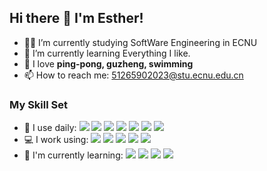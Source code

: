 ## Hi there 👋 I'm Esther!

- 👨‍🎓 I’m currently studying SoftWare Engineering in ECNU
- :blue_book: I’m currently learning Everything I like.
- 🤩 I love **ping-pong, guzheng, swimming**
- 📫 How to reach me: 51265902023@stu.ecnu.edu.cn


  
### My Skill Set

- :rocket: I use daily: ![](https://img.shields.io/badge/Python-3776AB?style=for-the-badge&logo=python&logoColor=white) ![](https://img.shields.io/badge/Java-ED8B00?style=for-the-badge&logo=openjdk&logoColor=white) 	![](https://img.shields.io/badge/C%2B%2B-00599C?style=for-the-badge&logo=c%2B%2B&logoColor=white) ![](https://img.shields.io/badge/Spring-6DB33F?style=for-the-badge&logo=spring&logoColor=white) ![](https://img.shields.io/badge/MySQL-00000F?style=for-the-badge&logo=mysql&logoColor=white) ![](https://img.shields.io/badge/redis-%23DD0031.svg?&style=for-the-badge&logo=redis&logoColor=white) ![](https://img.shields.io/badge/GIT-E44C30?style=for-the-badge&logo=git&logoColor=white) 
- 💻 I work using: ![](https://img.shields.io/badge/GitHub-100000?style=for-the-badge&logo=github&logoColor=white) ![](https://img.shields.io/badge/IntelliJ_IDEA-000000.svg?style=for-the-badge&logo=intellij-idea&logoColor=white) ![](https://img.shields.io/badge/Visual_Studio_Code-0078D4?style=for-the-badge&logo=visual%20studio%20code&logoColor=white) ![](https://img.shields.io/badge/Linux-FCC624?style=for-the-badge&logo=linux&logoColor=black) ![](https://img.shields.io/badge/mac%20os-000000?style=for-the-badge&logo=apple&logoColor=white) 
- 🌱 I'm currently learning: ![](https://img.shields.io/badge/rabbitmq-%23FF6600.svg?&style=for-the-badge&logo=rabbitmq&logoColor=white) ![](https://img.shields.io/badge/MongoDB-4EA94B?style=for-the-badge&logo=mongodb&logoColor=white) ![](https://img.shields.io/badge/React-20232A?style=for-the-badge&logo=react&logoColor=61DAFB) ![](https://img.shields.io/badge/JavaScript-F7DF1E?style=for-the-badge&logo=javascript&logoColor=black)
